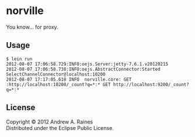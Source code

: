 # norville

You know... for proxy.

## Usage

    $ lein run
    2012-08-07 17:06:58.729:INFO:oejs.Server:jetty-7.6.1.v20120215
    2012-08-07 17:06:58.738:INFO:oejs.AbstractConnector:Started SelectChannelConnector@localhost:10200
    2012-08-07 17:17:05.618 INFO  norville.core: GET :http://localhost:10200/_count?q=*:* GET http://localhost:9200/_count?q=*:*

## License

Copyright © 2012 Andrew A. Raines       
Distributed under the Eclipse Public License.
